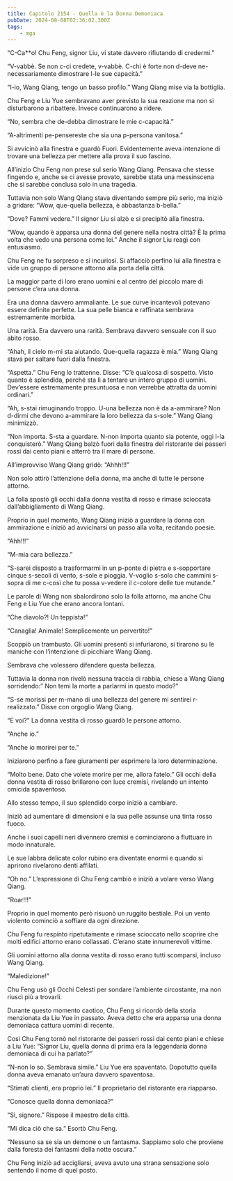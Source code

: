 ```yaml
---
title: Capitolo 2154 - Quella è la Donna Demoniaca
pubDate: 2024-08-08T02:36:02.300Z
tags:
    - mga
---
```



“C-Ca**o! Chu Feng, signor Liu, vi state davvero rifiutando di credermi.”

“V-vabbè. Se non c-ci credete, v-vabbè. C-chi è forte non d-deve ne-necessariamente dimostrare l-le sue capacità.”

“I-io, Wang Qiang, tengo un basso profilo.” Wang Qiang mise via la bottiglia.

Chu Feng e Liu Yue sembravano aver previsto la sua reazione ma non si disturbarono a ribattere. Invece continuarono a ridere.

“No, sembra che de-debba dimostrare le mie c-capacità.”

“A-altrimenti pe-pensereste che sia una p-persona vanitosa.”

Si avvicinò alla finestra e guardò Fuori. Evidentemente aveva intenzione di trovare una bellezza per mettere alla prova il suo fascino.

All’inizio Chu Feng non prese sul serio Wang Qiang. Pensava che stesse fingendo e, anche se ci avesse provato, sarebbe stata una messinscena che si sarebbe conclusa solo in una tragedia.

Tuttavia non solo Wang Qiang stava diventando sempre più serio, ma iniziò a gridare: “Wow, que-quella bellezza, è abbastanza b-bella.”

“Dove? Fammi vedere.” Il signor Liu si alzò e si precipitò alla finestra.

“Wow, quando è apparsa una donna del genere nella nostra città? È la prima volta che vedo una persona come lei.” Anche il signor Liu reagì con entusiasmo.

Chu Feng ne fu sorpreso e si incuriosì. Si affacciò perfino lui alla finestra e vide un gruppo di persone attorno alla porta della città.

La maggior parte di loro erano uomini e al centro del piccolo mare di persone c’era una donna.

Era una donna davvero ammaliante. Le sue curve incantevoli potevano essere definite perfette. La sua pelle bianca e raffinata sembrava estremamente morbida.

Una rarità. Era davvero una rarità. Sembrava davvero sensuale con il suo abito rosso.

“Ahah, il cielo m-mi sta aiutando. Que-quella ragazza è mia.” Wang Qiang stava per saltare fuori dalla finestra.

“Aspetta.” Chu Feng lo trattenne. Disse: “C’è qualcosa di sospetto. Visto quanto è splendida, perché sta lì a tentare un intero gruppo di uomini. Dev’essere estremamente presuntuosa e non verrebbe attratta da uomini ordinari.”

“Ah, s-stai rimuginando troppo. U-una bellezza non è da a-ammirare? Non d-dirmi che devono a-ammirare la loro bellezza da s-sole.” Wang Qiang minimizzò.

“Non importa. S-sta a guardare. N-non importa quanto sia potente, oggi l-la conquisterò.” Wang Qiang balzò fuori dalla finestra del ristorante dei passeri rossi dai cento piani e atterrò tra il mare di persone.

All’improvviso Wang Qiang gridò:  “Ahhh!!!”

Non solo attirò l’attenzione della donna, ma anche di tutte le persone attorno.

La folla spostò gli occhi dalla donna vestita di rosso e rimase scioccata dall’abbigliamento di Wang Qiang.

Proprio in quel momento, Wang Qiang iniziò a guardare la donna con ammirazione e iniziò ad avvicinarsi un passo alla volta, recitando poesie.

“Ahh!!!”

“M-mia cara bellezza.”

“S-sarei disposto a trasformarmi in un p-ponte di pietra e s-sopportare cinque s-secoli di vento, s-sole e pioggia. V-voglio s-solo che cammini s-sopra di me c-così che tu possa v-vedere il c-colore delle tue mutande.”

Le parole di Wang non sbalordirono solo la folla attorno, ma anche Chu Feng e Liu Yue che erano ancora lontani.

“Che diavolo?! Un teppista!”

“Canaglia! Animale! Semplicemente un pervertito!”

Scoppiò un trambusto. Gli uomini presenti si infuriarono, si tirarono su le maniche con l’intenzione di picchiare Wang Qiang.

Sembrava che volessero difendere questa bellezza.

Tuttavia la donna non rivelò nessuna traccia di rabbia, chiese a Wang Qiang sorridendo:” Non temi la morte a parlarmi in questo modo?”

“S-se morissi per m-mano di una bellezza del genere mi sentirei r-realizzato.” Disse con orgoglio Wang Qiang.

“E voi?” La donna vestita di rosso guardò le persone attorno.

“Anche io.”

“Anche io morirei per te.”

Iniziarono perfino a fare giuramenti per esprimere la loro determinazione.

“Molto bene. Dato che volete morire per me, allora fatelo.” Gli occhi della donna vestita di rosso brillarono con luce cremisi, rivelando un intento omicida spaventoso.

Allo stesso tempo, il suo splendido corpo iniziò a cambiare.

Iniziò ad aumentare di dimensioni e la sua pelle assunse una tinta rosso fuoco.

Anche i suoi capelli neri divennero cremisi e cominciarono a fluttuare in modo innaturale.

Le sue labbra delicate color rubino era diventate enormi e quando si aprirono rivelarono denti affilati.

“Oh no.” L’espressione di Chu Feng cambiò e iniziò a volare verso Wang Qiang.

“Roar!!!”

Proprio in quel momento però risuonò un ruggito bestiale. Poi un vento violento cominciò a soffiare da ogni direzione.

Chu Feng fu respinto ripetutamente e rimase scioccato nello scoprire che molti edifici attorno erano collassati. C’erano state innumerevoli vittime.

Gli uomini attorno alla donna vestita di rosso erano tutti scomparsi, incluso Wang Qiang.

“Maledizione!”

Chu Feng usò gli Occhi Celesti per sondare l’ambiente circostante, ma non riuscì più a trovarli.

Durante questo momento caotico, Chu Feng si ricordò della storia menzionata da Liu Yue in passato. Aveva detto che era apparsa una donna demoniaca cattura uomini di recente.

Così Chu Feng tornò nel ristorante dei passeri rossi dai cento piani e chiese a Liu Yue: “Signor Liu, quella donna di prima era la leggendaria donna demoniaca di cui ha parlato?”

“N-non lo so. Sembrava simile.” Liu Yue era spaventato. Dopotutto quella donna aveva emanato un’aura davvero spaventosa.

“Stimati clienti, era proprio lei.” Il proprietario del ristorante era riapparso.

“Conosce quella donna demoniaca?”

“Sì, signore.” Rispose il maestro della città.

“Mi dica ciò che sa.” Esortò Chu Feng.

“Nessuno sa se sia un demone o un fantasma. Sappiamo solo che proviene dalla foresta dei fantasmi della notte oscura.”

Chu Feng iniziò ad accigliarsi, aveva avuto una strana sensazione solo sentendo il nome di quel posto.


